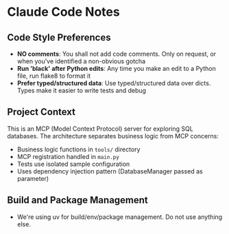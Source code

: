 # Claude Code Notes

## Code Style Preferences

- **NO comments**: You shall not add code comments. Only on request, or when you've identified a non-obvious gotcha
- **Run 'black' after Python edits**: Any time you make an edit to a Python file, run flake8 to format it
- **Prefer typed/structured data**: Use typed/structured data over dicts. Types make it easier to write tests and debug

## Project Context

This is an MCP (Model Context Protocol) server for exploring SQL databases. The architecture separates business logic from MCP concerns:

- Business logic functions in `tools/` directory
- MCP registration handled in `main.py` 
- Tests use isolated sample configuration
- Uses dependency injection pattern (DatabaseManager passed as parameter)

## Build and Package Management

- We're using uv for build/env/package management. Do not use anything else.
